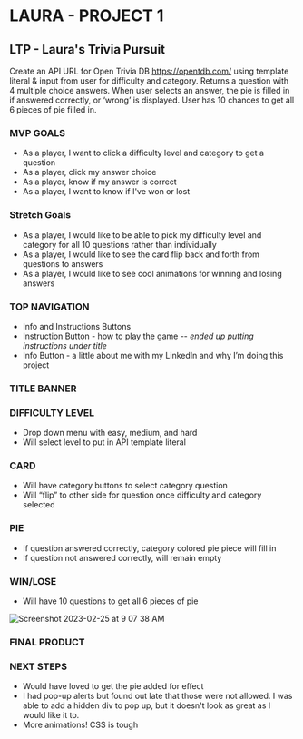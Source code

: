 # LAURA - PROJECT 1

## LTP - Laura's Trivia Pursuit

Create an API URL for Open Trivia DB https://opentdb.com/ using template literal & input from user for difficulty and category. Returns a question with 4 multiple choice answers. When user selects an answer, the pie is filled in if answered correctly, or ‘wrong’ is displayed. User has 10 chances to get all 6 pieces of pie filled in.

### MVP GOALS

- As a player, I want to click a difficulty level and category to get a question
- As a player, click my answer choice
- As a player, know if my answer is correct
- As a player, I want to know if I've won or lost

### Stretch Goals

- As a player, I would like to be able to pick my difficulty level and category for all 10 questions rather than individually
- As a player, I would like to see the card flip back and forth from questions to answers
- As a player, I would like to see cool animations for winning and losing answers

### TOP NAVIGATION

- Info and Instructions Buttons
- Instruction Button - how to play the game -- _ended up putting instructions under title_
- Info Button - a little about me with my LinkedIn and why I’m doing this project

### TITLE BANNER

### DIFFICULTY LEVEL

- Drop down menu with easy, medium, and hard
- Will select level to put in API template literal

### CARD

- Will have category buttons to select category question
- Will “flip” to other side for question once difficulty and category selected

### PIE

- If question answered correctly, category colored pie piece will fill in
- If question not answered correctly, will remain empty

### WIN/LOSE

- Will have 10 questions to get all 6 pieces of pie

![Screenshot 2023-02-25 at 9 07 38 AM](https://user-images.githubusercontent.com/119815465/221367273-f63b6b86-2b84-4a63-a939-261d295a14a3.png)

### FINAL PRODUCT

### NEXT STEPS

- Would have loved to get the pie added for effect
- I had pop-up alerts but found out late that those were not allowed. I was able to add a hidden div to pop up, but it doesn't look as great as I would like it to.
- More animations! CSS is tough
